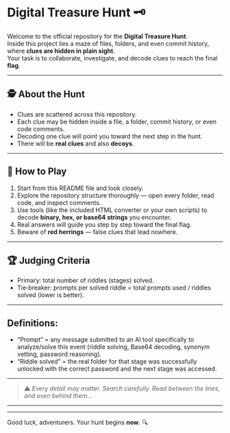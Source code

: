# Digital Treasure Hunt 🗝️

Welcome to the official repository for the **Digital Treasure Hunt**.  
Inside this project lies a maze of files, folders, and even commit history, where **clues are hidden in plain sight**.  
Your task is to collaborate, investigate, and decode clues to reach the final **flag**.

---

## 🕵️ About the Hunt
- Clues are scattered across this repository.  
- Each clue may be hidden inside a file, a folder, commit history, or even code comments.  
- Decoding one clue will point you toward the next step in the hunt.  
- There will be **real clues** and also **decoys**.

---

## 🔑 How to Play
1. Start from this README file and look closely.  
2. Explore the repository structure thoroughly — open every folder, read code, and inspect comments.  
3. Use tools (like the included HTML converter or your own scripts) to decode **binary, hex, or base64 strings** you encounter.  
4. Real answers will guide you step by step toward the final flag.  
5. Beware of **red herrings** — false clues that lead nowhere.  

---

## 🏆 Judging Criteria
- Primary: total number of riddles (stages) solved.
- Tie‑breaker: prompts per solved riddle = total prompts used / riddles solved (lower is better).

---

## Definitions:
- “Prompt” = any message submitted to an AI tool specifically to analyze/solve this event (riddle solving, Base64 decoding, synonym vetting, password reasoning).
- “Riddle solved” = the real folder for that stage was successfully unlocked with the correct password and the next stage was accessed.

---

> ⚠️ *Every detail may matter. Search carefully. Read between the lines, and even behind them...*

---

<!-- c3RhcnQ= -->

---

Good luck, adventurers. Your hunt begins **now**. 🔍
